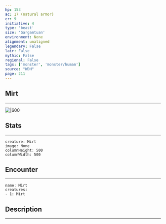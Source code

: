 ```yaml
---
hp: 153
ac: 17 (natural armor)
cr: 9
initiative: 4
type: 'beast'    
size: 'Gargantuan'
environment: None
alignment: unaligned
legendary: False
lair: False
mythic: False
regional: False
tags: ['monster', 'monster/human']
source: "WDH"
page: 211
---
```


## Mirt
---

![|600](D:/Program%20Files/5e.tools/img/bestiary/WDH/Mirt.jpg)

## Stats
---

```statblock
creature: Mirt
image: None
columnHeight: 500
columnWidth: 500
```

## Encounter
---

```encounter-table
name: Mirt
creatures:
- 1: Mirt
```

## Description
---




